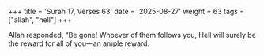 +++
title = 'Surah 17, Verses 63'
date = '2025-08-27'
weight = 63
tags = ["allah", "hell"]
+++

Allah responded, “Be gone! Whoever of them follows you, Hell will surely be the reward for all of you—an ample reward.